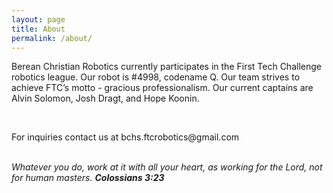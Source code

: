 ```yaml
---
layout: page
title: About
permalink: /about/
---
```


<div class="wrapper">
	<p class="indent">Berean Christian Robotics currently participates in the First Tech Challenge robotics league. Our robot is #4998, codename Q. Our team strives to achieve FTC’s motto - gracious professionalism. Our current captains are Alvin Solomon, Josh Dragt, and Hope Koonin.</p>
	<br>
	<p>For inquiries contact us at bchs.ftcrobotics@gmail.com</p>
	<br>
	<i>Whatever you do, work at it with all your heart, as working for the Lord, not for human masters.</i>
	<i><strong>Colossians 3:23</strong></i>
</div>